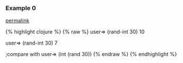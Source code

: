 ### Example 0
[permalink](#example-0)

{% highlight clojure %}
{% raw %}
user=> (rand-int 30)
10

user=> (rand-int 30)
7

;compare with
user=> (int (rand 30))
{% endraw %}
{% endhighlight %}


